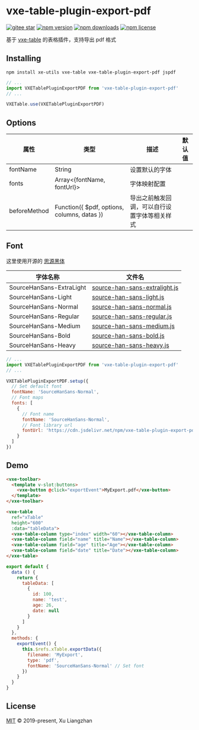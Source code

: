 # vxe-table-plugin-export-pdf

[![gitee star](https://gitee.com/xuliangzhan_admin/vxe-table-plugin-export-pdf/badge/star.svg?theme=dark)](https://gitee.com/xuliangzhan_admin/vxe-table-plugin-export-pdf/stargazers)
[![npm version](https://img.shields.io/npm/v/vxe-table-plugin-export-pdf.svg?style=flat-square)](https://www.npmjs.com/package/vxe-table-plugin-export-pdf)
[![npm downloads](https://img.shields.io/npm/dm/vxe-table-plugin-export-pdf.svg?style=flat-square)](http://npm-stat.com/charts.html?package=vxe-table-plugin-export-pdf)
[![npm license](https://img.shields.io/github/license/mashape/apistatus.svg)](LICENSE)

基于 [vxe-table](https://www.npmjs.com/package/vxe-table) 的表格插件，支持导出 pdf 格式

## Installing

```shell
npm install xe-utils vxe-table vxe-table-plugin-export-pdf jspdf
```

```javascript
// ...
import VXETablePluginExportPDF from 'vxe-table-plugin-export-pdf'
// ...

VXETable.use(VXETablePluginExportPDF)
```

## Options

| 属性 | 类型 | 描述 | 默认值 |
|------|------|------|------|
| fontName | String | 设置默认的字体 |  |
| fonts | Array<{fontName, fontUrl}> | 字体映射配置 |  |
| beforeMethod | Function({ $pdf, options, columns, datas }) | 导出之前触发回调，可以自行设置字体等相关样式 |  |

## Font

这里使用开源的 [思源黑体](https://github.com/be5invis/source-han-sans-ttf/releases)  

| 字体名称 | 文件名 |
|------|------|
| SourceHanSans-ExtraLight | [source-han-sans-extralight.js](https://github.com/x-extends/vxe-table-plugin-export-pdf/tree/master/fonts) |
| SourceHanSans-Light | [source-han-sans-light.js](https://github.com/x-extends/vxe-table-plugin-export-pdf/tree/master/fonts) |
| SourceHanSans-Normal | [source-han-sans-normal.js](https://github.com/x-extends/vxe-table-plugin-export-pdf/tree/master/fonts) |
| SourceHanSans-Regular | [source-han-sans-regular.js](https://github.com/x-extends/vxe-table-plugin-export-pdf/tree/master/fonts) |
| SourceHanSans-Medium | [source-han-sans-medium.js](https://github.com/x-extends/vxe-table-plugin-export-pdf/tree/master/fonts) |
| SourceHanSans-Bold | [source-han-sans-bold.js](https://github.com/x-extends/vxe-table-plugin-export-pdf/tree/master/fonts) |
| SourceHanSans-Heavy | [source-han-sans-heavy.js](https://github.com/x-extends/vxe-table-plugin-export-pdf/tree/master/fonts) |

```javascript
// ...
import VXETablePluginExportPDF from 'vxe-table-plugin-export-pdf'
// ...

VXETablePluginExportPDF.setup({
  // Set default font
  fontName: 'SourceHanSans-Normal',
  // Font maps
  fonts: [
    {
      // Font name
      fontName: 'SourceHanSans-Normal',
      // Font library url
      fontUrl: 'https://cdn.jsdelivr.net/npm/vxe-table-plugin-export-pdf/fonts/source-han-sans-normal.js'
    }
  ]
})
```

## Demo

```html
<vxe-toolbar>
  <template v-slot:buttons>
    <vxe-button @click="exportEvent">MyExport.pdf</vxe-button>
  </template>
</vxe-toolbar>

<vxe-table
  ref="xTable"
  height="600"
  :data="tableData">
  <vxe-table-column type="index" width="60"></vxe-table-column>
  <vxe-table-column field="name" title="Name"></vxe-table-column>
  <vxe-table-column field="age" title="Age"></vxe-table-column>
  <vxe-table-column field="date" title="Date"></vxe-table-column>
</vxe-table>
```

```javascript
export default {
  data () {
    return {
      tableData: [
        {
          id: 100,
          name: 'test',
          age: 26,
          date: null
        }
      ]
    }
  },
  methods: {
    exportEvent() {
      this.$refs.xTable.exportData({
        filename: 'MyExport',
        type: 'pdf',
        fontName: 'SourceHanSans-Normal' // Set font
      })
    }
  }
}
```

## License

[MIT](LICENSE) © 2019-present, Xu Liangzhan
